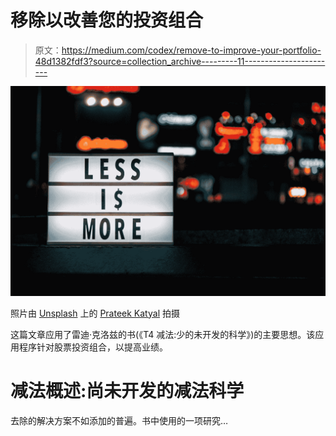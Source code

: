 # 移除以改善您的投资组合

> 原文：<https://medium.com/codex/remove-to-improve-your-portfolio-48d1382fdf3?source=collection_archive---------11----------------------->

![](img/41db72cc0b62f7589c0acca06a3ab0cd.png)

照片由 [Unsplash](https://unsplash.com?utm_source=medium&utm_medium=referral) 上的 [Prateek Katyal](https://unsplash.com/@prateekkatyal?utm_source=medium&utm_medium=referral) 拍摄

这篇文章应用了雷迪·克洛兹的书(《T4 减法:少的未开发的科学》)的主要思想。该应用程序针对股票投资组合，以提高业绩。

# 减法概述:尚未开发的减法科学

去除的解决方案不如添加的普遍。书中使用的一项研究…